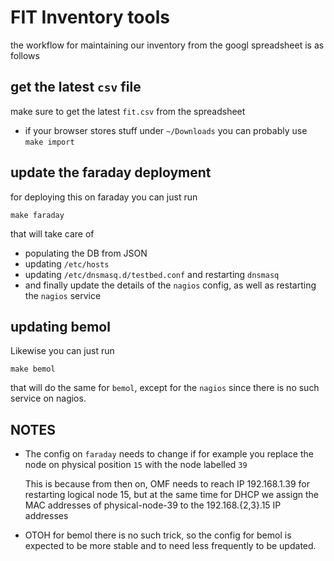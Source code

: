 # FIT Inventory tools

the workflow for maintaining our inventory from the googl spreadsheet is as follows

## get the latest `csv` file

make sure to get the latest `fit.csv` from the spreadsheet

* if your browser stores stuff under `~/Downloads` you can probably use `make import` 

## update the faraday deployment

for deploying this on faraday you can just run

`make faraday`

 that will take care of

  * populating the DB from JSON
  * updating `/etc/hosts`
  * updating `/etc/dnsmasq.d/testbed.conf` and restarting `dnsmasq`
  * and finally update the details of the `nagios` config, as well as restarting the `nagios` service

## updating bemol

Likewise you can just run

`make bemol` 

that will do the same for `bemol`, except for the `nagios` since there is no such service on nagios.

## **NOTES**

* The config on `faraday` needs to change if for example you replace the node on physical position `15` with the node labelled `39`

  This is because from then on, OMF needs to reach IP 192.168.1.39 for restarting logical node 15, but at the same time for DHCP we assign the MAC addresses of physical-node-39 to the 192.168.{2,3}.15 IP addresses

* OTOH for bemol there is no such trick, so the config for bemol is expected to be more stable and to need less frequently to be updated.
